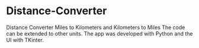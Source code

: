 # Distance-Converter
Distance Converter Miles to Kilometers and Kilometers to Miles The code can be extended to other units. The app was developed with Python and the UI with TKinter.

